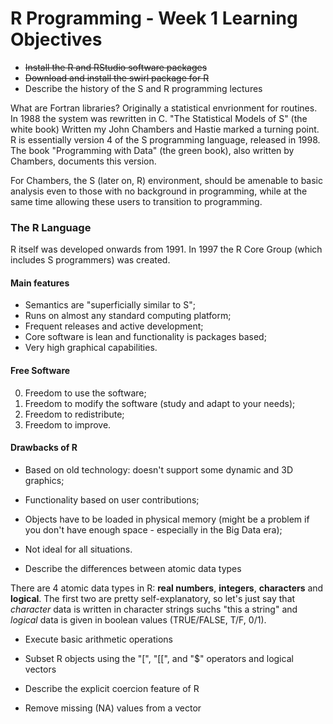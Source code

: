 # R Programming - Week 1 Learning Objectives

* ~~Install the R and RStudio software packages~~ 
* ~~Download and install the swirl package for R~~
* Describe the history of the S and R programming lectures

What are Fortran libraries?
Originally a statistical envrionment for routines.
In 1988 the system was rewritten in C.
"The Statistical Models of S" (the white book) Written my John Chambers and Hastie marked a turning point.
R is essentially version 4 of the S programming language, released in 1998. The book "Programming with Data" (the green book), also written by Chambers, documents this version.

For Chambers, the S (later on, R) environment, should be amenable to basic analysis even to those with no background in programming, while at the same time allowing these users to transition to programming. 

### The R Language

R itself was developed onwards from 1991. 
In 1997 the R Core Group (which includes S programmers) was created.

#### Main features
* Semantics are "superficially similar to S";
* Runs on almost any standard computing platform;
* Frequent releases and active development;
* Core software is lean and functionality is packages based;
* Very high graphical capabilities.

#### Free Software

0) Freedom to use the software;
1) Freedom to modify the software (study and adapt to your needs);
2) Freedom to redistribute;
3) Freedom to improve.

#### Drawbacks of R
* Based on old technology: doesn't support some dynamic and 3D graphics;
* Functionality based on user contributions;
* Objects have to be loaded in physical memory (might be a problem if you don't have enough space - especially in the Big Data era);
* Not ideal for all situations. 

* Describe the differences between atomic data types
 
 There are 4 atomic data types in R: **real numbers**, **integers**, **characters** and **logical**. The first two are pretty self-explanatory, so let's just say that *character* data is written in character strings suchs "this a string" and *logical* data is given in boolean values (TRUE/FALSE, T/F, 0/1).
 
* Execute basic arithmetic operations


* Subset R objects using the "[", "[[", and "$" operators and logical vectors
* Describe the explicit coercion feature of R
* Remove missing (NA) values from a vector
